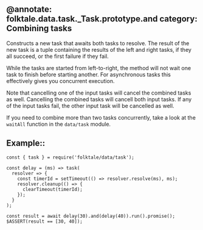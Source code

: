 @annotate: folktale.data.task._Task.prototype.and
category: Combining tasks
---

Constructs a new task that awaits both tasks to resolve. The result of the new task is a tuple containing the results of the left and right tasks, if they all succeed, or the first failure if they fail.

While the tasks are started from left-to-right, the method will not wait one task to finish before starting another. For asynchronous tasks this effectively gives you concurrent execution.

Note that cancelling one of the input tasks will cancel the combined tasks as well. Cancelling the combined tasks will cancell both input tasks. If any of the input tasks fail, the other input task will be cancelled as well.

If you need to combine more than two tasks concurrently, take a look at the `waitAll` function in the `data/task` module.


## Example::

    const { task } = require('folktale/data/task');
    
    const delay = (ms) => task(
      resolver => {
        const timerId = setTimeout(() => resolver.resolve(ms), ms);
        resolver.cleanup(() => {
          clearTimeout(timerId);
        });
      }
    );
    
    const result = await delay(30).and(delay(40)).run().promise();
    $ASSERT(result == [30, 40]);
